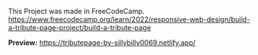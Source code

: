 This Project was made in FreeCodeCamp.
https://www.freecodecamp.org/learn/2022/responsive-web-design/build-a-tribute-page-project/build-a-tribute-page

**Preview:** https://tributepage-by-sillybilly0069.netlify.app/
